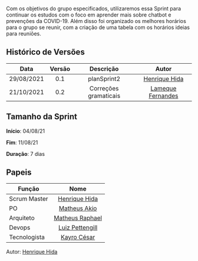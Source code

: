 ﻿---
layout: page_slowbrows
tag: slowbrows
---

Com os objetivos do grupo especificados, utilizaremos essa Sprint para continuar os estudos com o foco em aprender mais sobre chatbot e prevenções da COVID-19. Além disso foi organizado os melhores horários para o grupo se reunir, com a criação de uma tabela com os horários ideias para reuniões.

## Histórico de Versões

| Data       | Versão | Descrição                      | Autor             |
| :--------: | :----: | :----------:                   | :---------------: |
| 29/08/2021 |    0.1   | planSprint2 | [Henrique Hida](https://github.com/HenriqueHida)|
| 21/10/2021 |  0.2   | Correções gramaticais | [Lameque Fernandes](https://github.com/LamequeFernandes)|

## Tamanho da Sprint

**Início**: 04/08/21

**Fim**: 11/08/21

**Duração**: 7 dias



## Papeis

|      Função      |            Nome            |
|------------------|:--------------------------:|
| Scrum Master | [Henrique Hida](https://github.com/HenriqueHida) |
| PO | [Matheus Akio](https://github.com/matheusakio) |
| Arquiteto | [Matheus Raphael](https://github.com/matheusrazor) |
| Devops | [Luiz Pettengill](https://github.com/LuizPettengill) |
| Tecnologista | [Kayro César](https://github.com/kayrocesar)

Autor: [Henrique Hida](https://github.com/HenriqueHida)
